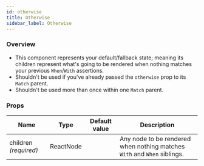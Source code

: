 ```yaml
---
id: otherwise
title: Otherwise
sidebar_label: Otherwise
---
```


### Overview

- This component represents your default/fallback state; meaning its children
  represent what's going to be rendered when nothing matches your previous
  `When`/`With` assertions.
- Shouldn't be used if you've already passed the `otherwise` prop to its `Match`
  parent.
- Shouldn't be used more than once within one `Match` parent.

### Props

| Name                  | Type      | Default value | Description                                                              |
| --------------------- | --------- | ------------- | ------------------------------------------------------------------------ |
| children _(required)_ | ReactNode |               | Any node to be rendered when nothing matches `With` and `When` siblings. |
